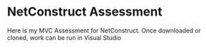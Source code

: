 # NetConstruct Assessment
Here is my MVC Assessment for NetConstruct.
Once downloaded or cloned, work can be run in Visual Studio

